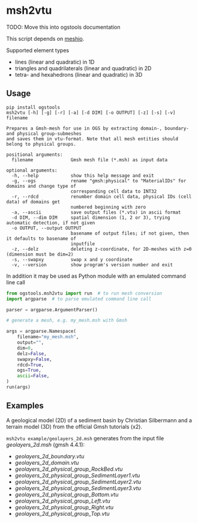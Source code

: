 # msh2vtu

TODO: Move this into ogstools documentation

This script depends on [meshio](https://github.com/nschloe/meshio).

Supported element types

- lines (linear and quadratic) in 1D
- triangles and quadrilaterals (linear and quadratic) in 2D
- tetra- and hexahedrons (linear and quadratic) in 3D

## Usage

```
pip install ogstools
msh2vtu [-h] [-g] [-r] [-a] [-d DIM] [-o OUTPUT] [-z] [-s] [-v] filename

Prepares a Gmsh-mesh for use in OGS by extracting domain-, boundary- and physical group-submeshes
and saves them in vtu-format. Note that all mesh entities should belong to physical groups.

positional arguments:
  filename              Gmsh mesh file (*.msh) as input data

optional arguments:
  -h, --help            show this help message and exit
  -g, --ogs             rename "gmsh:physical" to "MaterialIDs" for domains and change type of
                        corresponding cell data to INT32
  -r, --rdcd            renumber domain cell data, physical IDs (cell data) of domains get
                        numbered beginning with zero
  -a, --ascii           save output files (*.vtu) in ascii format
  -d DIM, --dim DIM     spatial dimension (1, 2 or 3), trying automatic detection, if not given
  -o OUTPUT, --output OUTPUT
                        basename of output files; if not given, then it defaults to basename of
                        inputfile
  -z, --delz            deleting z-coordinate, for 2D-meshes with z=0 (dimension must be dim=2)
  -s, --swapxy          swap x and y coordinate
  -v, --version         show program's version number and exit

```

In addition it may be used as Python module with an emulated command line call

```python
from ogstools.msh2vtu import run  # to run mesh conversion
import argparse  # to parse emulated command line call

parser = argparse.ArgumentParser()

# generate a mesh, e.g. my_mesh.msh with Gmsh

args = argparse.Namespace(
    filename="my_mesh.msh",
    output="",
    dim=0,
    delz=False,
    swapxy=False,
    rdcd=True,
    ogs=True,
    ascii=False,
)
run(args)
```

## Examples

A geological model (2D) of a sediment basin by Christian Silbermann and a terrain model (3D) from the official Gmsh tutorials (x2).

``msh2vtu example/geolayers_2d.msh`` generates from the input file *geolayers_2d.msh* (gmsh 4.4.1):

- *geolayers_2d_boundary.vtu*
- *geolayers_2d_domain.vtu*
- *geolayers_2d_physical_group_RockBed.vtu*
- *geolayers_2d_physical_group_SedimentLayer1.vtu*
- *geolayers_2d_physical_group_SedimentLayer2.vtu*
- *geolayers_2d_physical_group_SedimentLayer3.vtu*
- *geolayers_2d_physical_group_Bottom.vtu*
- *geolayers_2d_physical_group_Left.vtu*
- *geolayers_2d_physical_group_Right.vtu*
- *geolayers_2d_physical_group_Top.vtu*
